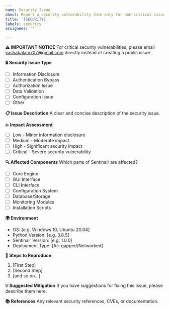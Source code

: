```yaml
---
name: Security Issue
about: Report a security vulnerability (Use only for non-critical issues)
title: '[SECURITY] '
labels: security
assignees: ''

---
```


**⚠️ IMPORTANT NOTICE**
For critical security vulnerabilities, please email yashabalam707@gmail.com directly instead of creating a public issue.

**🔒 Security Issue Type**
- [ ] Information Disclosure
- [ ] Authentication Bypass
- [ ] Authorization Issue
- [ ] Data Validation
- [ ] Configuration Issue
- [ ] Other

**📋 Issue Description**
A clear and concise description of the security issue.

**💥 Impact Assessment**
- [ ] Low - Minor information disclosure
- [ ] Medium - Moderate impact
- [ ] High - Significant security impact
- [ ] Critical - Severe security vulnerability

**🔍 Affected Components**
Which parts of Sentinair are affected?
- [ ] Core Engine
- [ ] GUI Interface
- [ ] CLI Interface
- [ ] Configuration System
- [ ] Database/Storage
- [ ] Monitoring Modules
- [ ] Installation Scripts

**🌍 Environment**
- OS: [e.g. Windows 10, Ubuntu 20.04]
- Python Version: [e.g. 3.8.5]
- Sentinair Version: [e.g. 1.0.0]
- Deployment Type: [Air-gapped/Networked]

**🔄 Steps to Reproduce**
1. [First Step]
2. [Second Step]
3. [and so on...]

**💡 Suggested Mitigation**
If you have suggestions for fixing this issue, please describe them here.

**📚 References**
Any relevant security references, CVEs, or documentation.
